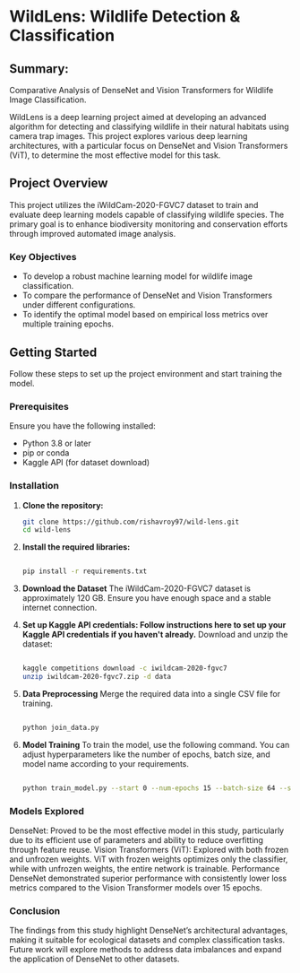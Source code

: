 # WildLens: Wildlife Detection & Classification

## Summary:
Comparative Analysis of DenseNet and Vision Transformers for Wildlife Image Classification.

WildLens is a deep learning project aimed at developing an advanced algorithm for detecting and classifying wildlife in their natural habitats using camera trap images. This project explores various deep learning architectures, with a particular focus on DenseNet and Vision Transformers (ViT), to determine the most effective model for this task.

## Project Overview

This project utilizes the iWildCam-2020-FGVC7 dataset to train and evaluate deep learning models capable of classifying wildlife species. The primary goal is to enhance biodiversity monitoring and conservation efforts through improved automated image analysis.

### Key Objectives

- To develop a robust machine learning model for wildlife image classification.
- To compare the performance of DenseNet and Vision Transformers under different configurations.
- To identify the optimal model based on empirical loss metrics over multiple training epochs.

## Getting Started

Follow these steps to set up the project environment and start training the model.

### Prerequisites

Ensure you have the following installed:

- Python 3.8 or later
- pip or conda
- Kaggle API (for dataset download)

### Installation

1. **Clone the repository:**
   ```bash
   git clone https://github.com/rishavroy97/wild-lens.git
   cd wild-lens
   
2. **Install the required libraries:**
   ```bash
   
   pip install -r requirements.txt

4. **Download the Dataset**
The iWildCam-2020-FGVC7 dataset is approximately 120 GB. Ensure you have enough space and a stable internet connection.

5. **Set up Kaggle API credentials: Follow instructions here to set up your Kaggle API credentials if you haven't already.**
Download and unzip the dataset:
    ```bash
    
    kaggle competitions download -c iwildcam-2020-fgvc7
    unzip iwildcam-2020-fgvc7.zip -d data

4. **Data Preprocessing**
Merge the required data into a single CSV file for training.
    ```bash
    
    python join_data.py

5. **Model Training**
To train the model, use the following command. You can adjust hyperparameters like the number of epochs, batch size, and model name according to your requirements.
    ```bash

    python train_model.py --start 0 --num-epochs 15 --batch-size 64 --save-every 5 --model-name vit_full

### Models Explored
DenseNet: Proved to be the most effective model in this study, particularly due to its efficient use of parameters and ability to reduce overfitting through feature reuse.
Vision Transformers (ViT): Explored with both frozen and unfrozen weights. ViT with frozen weights optimizes only the classifier, while with unfrozen weights, the entire network is trainable.
Performance
DenseNet demonstrated superior performance with consistently lower loss metrics compared to the Vision Transformer models over 15 epochs.

### Conclusion
The findings from this study highlight DenseNet’s architectural advantages, making it suitable for ecological datasets and complex classification tasks. Future work will explore methods to address data imbalances and expand the application of DenseNet to other datasets.
